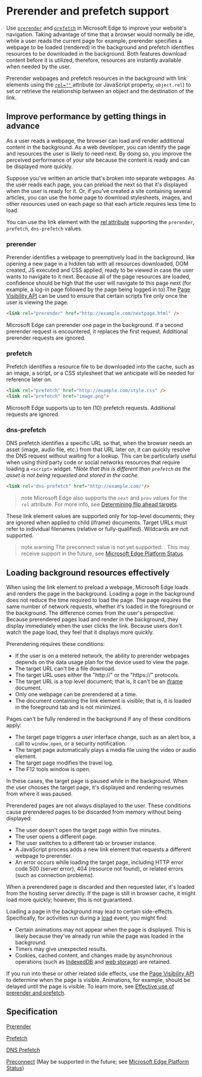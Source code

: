 # Prerender and prefetch support

Use [`prerender`](https://msdn.microsoft.com/library/ms534366.aspx) and [`prefetch`](https://msdn.microsoft.com/library/ms534366.aspx) in Microsoft Edge to improve your website's navigation. Taking advantage of time that a browser would normally be idle, while a user reads the current page for example, prerender specifies a webpage to be loaded (rendered) in the background and prefetch identifies resources to be downloaded in the background. Both features download content before it is utilized, therefore, resources are instantly available when needed by the user.

Prerender webpages and prefetch resources in the background with link elements using the [`rel=""` ](https://msdn.microsoft.com/library/ms534366.aspx) attribute (or JavaScript property, `object.rel`) to set or retrieve the relationship between an object and the destination of the link.

## Improve performance by getting things in advance

As a user reads a webpage, the browser can load and render additional content in the background. As a web developer, you can identify the page and resources the user is likely to need next. By doing so, you improve the perceived performance of your site because the content is ready and can be displayed more quickly.

Suppose you've written an article that's broken into separate webpages. As the user reads each page, you can preload the next so that it's displayed when the user is ready for it. Or, if you've created a site containing several articles, you can use the home page to download stylesheets, images, and other resources used on each page so that each article requires less time to load.

You can use the link element with the [rel attribute](https://msdn.microsoft.com/library/ms534366.aspx) supporting the `prerender`, `prefetch`, `dns-prefetch` values.

### prerender

Prerender identifies a webpage to preemptively load in the background, like opening a new page in a hidden tab with all resources downloaded, DOM created, JS executed and CSS applied, ready to be viewed in case the user wants to navigate to it next. Because all of the page resources are loaded, confidence should be high that the user will navigate to this page next (for example, a log-in page followed by the page being logged in to).The [Page Visibility API](../page-Visibility-API) can be used to ensure that certain scripts fire only once the user is viewing the page.

```HTML
<link rel="prerender" href="http://example.com/nextpage.html" />
```

Microsoft Edge can prerender one page in the background. If a second prerender request is encountered, it replaces the first request. Additional prerender requests are ignored.

### prefetch

Prefetch identifies a resource file to be downloaded into the cache, such as an image, a script, or a CSS stylesheet that we anticipate will be needed for reference later on.

```HTML
<link rel="prefetch" href="http://example.com/style.css" />
<link rel="prefetch" href="image.png">
```

Microsoft Edge supports up to ten (10) prefetch requests. Additional requests are ignored.

### dns-prefetch

DNS prefetch identifies a specific URL so that, when the browser needs an asset (image, audio file, etc.) from that URL later on, it can quickly resolve the DNS request without waiting for a lookup. This can be particularly useful when using third party code or social networks resources that require loading a `<script>` widget. **Note that this is different than `prefetch` as the asset is not being requested and stored in the cache.*

```HTML
<link rel="dns-prefetch" href="http://example.com/"/>
```

>note Microsoft Edge also supports the `next` and `prev` values for the `rel` attribute. For more info, see [Determining flip ahead targets](http://go.microsoft.com/fwlink/p/?LinkId=306028).

These link element values are supported only for top-level documents; they are ignored when applied to child (iframe) documents. Target URLs must refer to individual filenames (relative or fully-qualified). Wildcards are not supported.

>note.warning The preconnect value is not yet supported: <link rel="preconnect" href="" />. This may receive support in the future, see [Microsoft Edge Platform Status](https://developer.microsoft.com/en-us/microsoft-edge/platform/status/preconnectresourcehints?filter=f3f0000bf&search=preconnect).

## Loading background resources effectively

When using the link element to preload a webpage, Microsoft Edge loads and renders the page in the background. Loading a page in the background does not reduce the time required to load the page. The page requires the same number of network requests, whether it's loaded in the foreground or the background. The difference comes from the user's perspective. Because prerendered pages load and render in the background, they display immediately when the user clicks the link. Because users don't watch the page load, they feel that it displays more quickly.

Prerendering requires these conditions:

-  If the user is on a metered network, the ability to prerender webpages depends on the data usage plan for the device used to view the page.
-  The target URL can't be a file download.
-  The target URL uses either the "http://" or the "https://" protocols.
-  The target URL is a top level document; that is, it can't be an [iframe](https://msdn.microsoft.com/library/ms535258(v=vs.85).aspx) document.
-  Only one webpage can be prerendered at a time.
-  The document containing the link element is visible; that is, it is loaded in the foreground tab and is not minimized.

Pages can't be fully rendered in the background if any of these conditions apply:
-  The target page triggers a user interface change, such as an alert box, a call to `window.open`, or a security notification.
-  The target page automatically plays a media file using the video or audio element.
-  The target page modifies the travel log.
-  The F12 tools window is open.

In these cases, the target page is paused while in the background. When the user chooses the target page, it's displayed and rendering resumes from where it was paused.

Prerendered pages are not always displayed to the user. These conditions cause prerendered pages to be discarded from memory without being displayed:
-  The user doesn't open the target page within five minutes.
-  The user opens a different page.
-  The user switches to a different tab or browser instance.
-  A JavaScript process adds a new link element that requests a different webpage to prerender.
-  An error occurs while loading the target page, including HTTP error code 500 (server error), 404 (resource not found), or related errors (such as connection problems).

When a prerendered page is discarded and then requested later, it's loaded from the hosting server directly. If the page is still in browser cache, it might load more quickly; however, this is not guaranteed.

Loading a page in the background may lead to certain side-effects. Specifically, for activities run during a [load](https://msdn.microsoft.com/library/cc197055(v=vs.85).aspx) event, you might find:
-  Certain animations may not appear when the page is displayed. This is likely because they've already run while the page was loaded in the background.
-  Timers may give unexpected results.
-  Cookies, cached content, and changes made by asynchronous operations (such as [IndexedDB](../../storage/IndexedDB) and [web storage](https://msdn.microsoft.com/library/hh781511(v=vs.85).aspx)) are retained.

If you run into these or other related side effects, use the [Page Visibility API](../page-Visibility-API) to determine when the page is visible. Animations, for example, should be delayed until the page is visible. To learn more, see [Effective use of prerender and prefetch](https://msdn.microsoft.com/library/dn384048(v=vs.85).aspx).

## Specification

[Prerender](https://w3c.github.io/resource-hints/#prerender)

[Prefetch](https://w3c.github.io/resource-hints/#prefetch)

[DNS Prefetch](https://w3c.github.io/resource-hints/#dns-prefetch)

[Preconnect](https://w3c.github.io/resource-hints/#preconnect) (May be supported in the future; see [Microsoft Edge Platform Status](https://developer.microsoft.com/en-us/microsoft-edge/platform/status/preconnectresourcehints?filter=f3f0000bf&search=preconnect))
